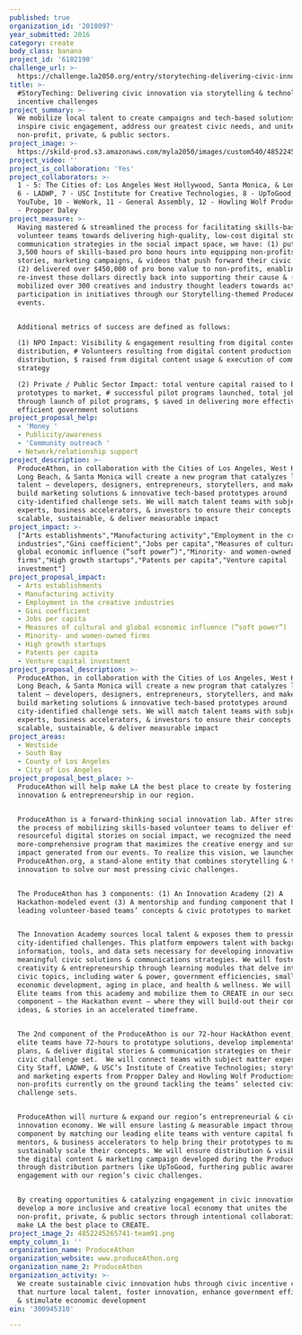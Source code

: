 ```yaml
---
published: true
organization_id: '2018097'
year_submitted: 2016
category: create
body_class: banana
project_id: '6102190'
challenge_url: >-
  https://challenge.la2050.org/entry/storyteching-delivering-civic-innovation-via-storytelling-technology-based-incentive-challenges
title: >-
  #StoryTeching: Delivering civic innovation via storytelling & technology based
  incentive challenges
project_summary: >-
  We mobilize local talent to create campaigns and tech-based solutions that
  inspire civic engagement, address our greatest civic needs, and unite the
  non-profit, private, & public sectors.
project_image: >-
  https://skild-prod.s3.amazonaws.com/myla2050/images/custom540/4852245265741-team91.png
project_video: ''
project_is_collaboration: 'Yes'
project_collaborators: >-
  1 - 5: The Cities of: Los Angeles West Hollywood, Santa Monica, & Long Beach,
  6 - LADWP, 7 - USC Institute for Creative Technologies, 8 - UpToGood, 9 -
  YouTube, 10 - WeWork, 11 - General Assembly, 12 - Howling Wolf Productions, 13
  - Propper Daley
project_measure: >-
  Having mastered & streamlined the process for facilitating skills-based
  volunteer teams towards delivering high-quality, low-cost digital stories and
  communication strategies in the social impact space, we have: (1) put over
  3,500 hours of skills-based pro bono hours into equipping non-profits with
  stories, marketing campaigns, & videos that push forward their civic missions
  (2) delivered over $450,000 of pro bono value to non-profits, enabling them to
  re-invest those dollars directly back into supporting their cause & (3)
  mobilized over 300 creatives and industry thought leaders towards active
  participation in initiatives through our Storytelling-themed ProduceAthon
  events. 


  Additional metrics of success are defined as follows:

  (1) NPO Impact: Visibility & engagement resulting from digital content
  distribution, # Volunteers resulting from digital content production &
  distribution, $ raised from digital content usage & execution of communication
  strategy

  (2) Private / Public Sector Impact: total venture capital raised to bring
  prototypes to market, # successful pilot programs launched, total jobs created
  through launch of pilot programs, $ saved in delivering more effective &
  efficient government solutions
project_proposal_help:
  - 'Money '
  - Publicity/awareness
  - 'Community outreach '
  - Network/relationship support
project_description: >-
  ProduceAthon, in collaboration with the Cities of Los Angeles, West Hollywood,
  Long Beach, & Santa Monica will create a new program that catalyzes local
  talent – developers, designers, entrepreneurs, storytellers, and makers – to
  build marketing solutions & innovative tech-based prototypes around
  city-identified challenge sets. We will match talent teams with subject matter
  experts, business accelerators, & investors to ensure their concepts are
  scalable, sustainable, & deliver measurable impact
project_impact: >-
  ["Arts establishments","Manufacturing activity","Employment in the creative
  industries","Gini coefficient","Jobs per capita","Measures of cultural and
  global economic influence (“soft power”)","Minority- and women-owned
  firms","High growth startups","Patents per capita","Venture capital
  investment"]
project_proposal_impact:
  - Arts establishments
  - Manufacturing activity
  - Employment in the creative industries
  - Gini coefficient
  - Jobs per capita
  - Measures of cultural and global economic influence (“soft power”)
  - Minority- and women-owned firms
  - High growth startups
  - Patents per capita
  - Venture capital investment
project_proposal_description: >-
  ProduceAthon, in collaboration with the Cities of Los Angeles, West Hollywood,
  Long Beach, & Santa Monica will create a new program that catalyzes local
  talent – developers, designers, entrepreneurs, storytellers, and makers – to
  build marketing solutions & innovative tech-based prototypes around
  city-identified challenge sets. We will match talent teams with subject matter
  experts, business accelerators, & investors to ensure their concepts are
  scalable, sustainable, & deliver measurable impact
project_areas:
  - Westside
  - South Bay
  - County of Los Angeles
  - City of Los Angeles
project_proposal_best_place: >-
  ProduceAthon will help make LA the best place to create by fostering civic
  innovation & entrepreneurship in our region. 


  ProduceAthon is a forward-thinking social innovation lab. After streamlining
  the process of mobilizing skills-based volunteer teams to deliver effective &
  resourceful digital stories on social impact, we recognized the need for a
  more-comprehensive program that maximizes the creative energy and sustains the
  impact generated from our events. To realize this vision, we launched
  ProduceAthon.org, a stand-alone entity that combines storytelling & technology
  innovation to solve our most pressing civic challenges. 


  The ProduceAthon has 3 components: (1) An Innovation Academy (2) A
  Hackathon-modeled event (3) A mentorship and funding component that brings our
  leading volunteer-based teams’ concepts & civic prototypes to market. 


  The Innovation Academy sources local talent & exposes them to pressing
  city-identified challenges. This platform empowers talent with background
  information, tools, and data sets necessary for developing innovative and
  meaningful civic solutions & communications strategies. We will foster
  creativity & entrepreneurship through learning modules that delve into various
  civic topics, including water & power, government efficiencies, small business
  economic development, aging in place, and health & wellness. We will assemble
  Elite teams from this academy and mobilize them to CREATE in our second
  component – the Hackathon event – where they will build-out their concepts,
  ideas, & stories in an accelerated timeframe. 


  The 2nd component of the ProduceAthon is our 72-hour HackAthon event, where
  elite teams have 72-hours to prototype solutions, develop implementation
  plans, & deliver digital stories & communication strategies on their selected
  civic challenge set.  We will connect teams with subject matter experts from
  City Staff, LADWP, & USC’s Institute of Creative Technologies; storytelling
  and marketing experts from Propper Daley and Howling Wolf Productions; &
  non-profits currently on the ground tackling the teams’ selected civic
  challenge sets. 


  ProduceAthon will nurture & expand our region’s entrepreneurial & civic
  innovation economy. We will ensure lasting & measurable impact through our 3rd
  component by matching our leading elite teams with venture capital funders,
  mentors, & business accelerators to help bring their prototypes to market &
  sustainably scale their concepts. We will ensure distribution & visibility of
  the digital content & marketing campaign developed during the ProduceAthon
  through distribution partners like UpToGood, furthering public awareness of &
  engagement with our region’s civic challenges. 


  By creating opportunities & catalyzing engagement in civic innovation, we will
  develop a more inclusive and creative local economy that unites the
  non-profit, private, & public sectors through intentional collaboration & help
  make LA the best place to CREATE.
project_image_2: 4852245265741-team91.png
empty_column_1: ''
organization_name: ProduceAthon
organization_website: www.produceAthon.org
organization_name_2: ProduceAthon
organization_activity: >-
  We create sustainable civic innovation hubs through civic incentive challenges
  that nurture local talent, foster innovation, enhance government efficiencies,
  & stimulate economic development
ein: '300945310'

---
```

